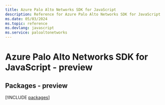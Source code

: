 ```yaml
---
title: Azure Palo Alto Networks SDK for JavaScript
description: Reference for Azure Palo Alto Networks SDK for JavaScript
ms.date: 05/03/2024
ms.topic: reference
ms.devlang: javascript
ms.service: paloaltonetworks
---
```

# Azure Palo Alto Networks SDK for JavaScript - preview
## Packages - preview
[!INCLUDE [packages](palo-alto-networks-index.md)]